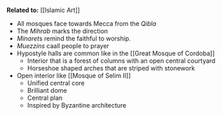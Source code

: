 **Related to:** [[Islamic Art]]

- All mosques face towards Mecca from the *Qibla*
- The *Mihrab* marks the direction
- *Minaret*s remind the faithful to worship.
- *Muezzins* caall people to prayer
- Hypostyle halls are common like in the [[Great Mosque of Cordoba]]
	- Interior that is a forest of columns with an open central courtyard
	- Horseshoe shaped arches that are striped with stonework
- Open interior like [[Mosque of Selim II]]
	- Unified central core
	- Brilliant dome
	- Central plan
	- Inspired by Byzantine architecture
